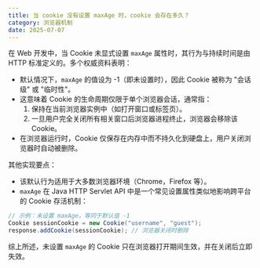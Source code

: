```yaml
---
title: 当 cookie 没有设置 maxAge 时，cookie 会存在多久？
category: 浏览器机制
date: 2025-07-07
---
```

在 Web 开发中，当 Cookie 未显式设置 `maxAge` 属性时，其行为与持续时间是由 HTTP 标准定义的。多个权威资料表明：
- 默认情况下，`maxAge` 的值设为 -1（即未设置时），因此 Cookie 被称为 "会话级" 或 "临时性"。  
- 这意味着 Cookie 的生命周期仅限于单个浏览器会话，通常指：  
  1.  保持在当前浏览器实例中（如打开窗口或标签页）。  
  2.  一旦用户完全关闭所有相关窗口后浏览器进程终止，浏览器会移除该 Cookie。  
- 在浏览器运行时，Cookie 仅保存在内存中而不持久化到硬盘上，用户关闭浏览器时自动被删除。

其他实现要点：
- 该默认行为适用于大多数浏览器环境（Chrome，Firefox 等）。
- `maxAge` 在 Java HTTP Servlet API 中是一个常见设置属性类似地影响跨平台的 Cookie 存活机制：
```java
// 示例：未设置 maxAge，等同于默认值 -1
Cookie sessionCookie = new Cookie("username", "guest");
response.addCookie(sessionCookie); // 浏览器关闭时删除
```

综上所述，未设置 `maxAge` 的 Cookie 只在浏览器打开期间生效，并在关闭后立即失效。
